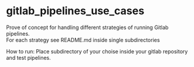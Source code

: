 # gitlab_pipelines_use_cases

Prove of concept for handling different strategies of running Gitlab pipelines.<br>
For each strategy see README.md inside single subdirectories

How to run:
Place subdirectory of your choise inside your gitlab repository and test pipelines.
